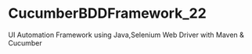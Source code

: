 # CucumberBDDFramework_22
UI Automation Framework using Java,Selenium Web Driver with Maven & Cucumber
